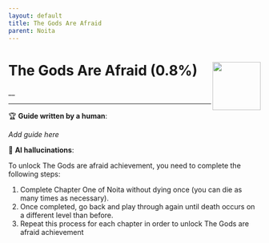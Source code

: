 ```yaml
---
layout: default
title: The Gods Are Afraid
parent: Noita
---
```


# The Gods Are Afraid (0.8%) <img align="right" src="https://cdn.cloudflare.steamstatic.com/steamcommunity/public/images/apps/881100/08794789c5e8c3f1f85e3993fb36a4b49ac29b91.jpg" width="96" height="96">

__

***

:trophy: **Guide written by a human**:

_Add guide here_

:robot: **AI hallucinations**:

To unlock The Gods are afraid achievement, you need to complete the following steps: 
1. Complete Chapter One of Noita without dying once (you can die as many times as necessary).  
2. Once completed, go back and play through again until death occurs on a different level than before.   
3. Repeat this process for each chapter in order to unlock The Gods are afraid achievement
